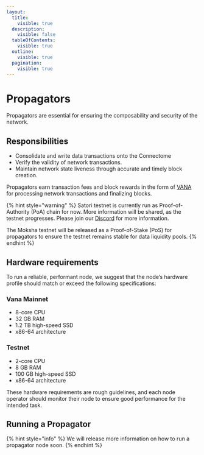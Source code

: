 ```yaml
---
layout:
  title:
    visible: true
  description:
    visible: false
  tableOfContents:
    visible: true
  outline:
    visible: true
  pagination:
    visible: true
---
```


# Propagators

Propagators are essential for ensuring the composability and security of the network.

## **Responsibilities**

* Consolidate and write data transactions onto the Connectome
* Verify the validity of network transactions.
* Maintain network state liveness through accurate and timely block creation.

Propagators earn transaction fees and block rewards in the form of [VANA](broken-reference) for processing network transactions and finalizing blocks.

{% hint style="warning" %}
Satori testnet is currently run as Proof-of-Authority (PoA) chain for now. More information will be shared, as the testnet progresses. Please join our [Discord](https://discord.com/invite/Wv2vtBazMR) for more information.

The Moksha testnet will be released as a Proof-of-Stake (PoS) for propagators to ensure the testnet remains stable for data liquidity pools.
{% endhint %}

## Hardware requirements[​](https://docs.roninchain.com/validators/setup/overview#hardware-requirements) <a href="#hardware-requirements" id="hardware-requirements"></a>

To run a reliable, performant node, we suggest that the node’s hardware profile should match or exceed the following specifications:

### Vana Mainnet[​](https://docs.roninchain.com/validators/setup/overview#ronin-mainnet) <a href="#ronin-mainnet" id="ronin-mainnet"></a>

* 8-core CPU
* 32 GB RAM
* 1.2 TB high-speed SSD
* x86-64 architecture

### Testnet[​](https://docs.roninchain.com/validators/setup/overview#saigon-testnet) <a href="#saigon-testnet" id="saigon-testnet"></a>

* 2-core CPU
* 8 GB RAM
* 100 GB high-speed SSD
* x86-64 architecture

These hardware requirements are rough guidelines, and each node operator should monitor their node to ensure good performance for the intended task.

## Running a Propagator

{% hint style="info" %}
We will release more information on how to run a propagator node soon.
{% endhint %}

